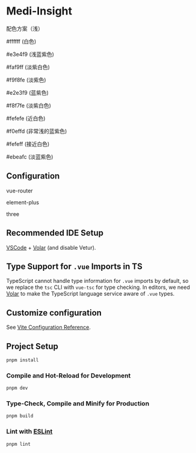 # Medi-Insight

配色方案（浅）

#ffffff (白色)

#e3e4f9 (浅蓝紫色)

#faf9ff (淡紫白色)

#f9f8fe (淡紫色)

#e2e3f9 (蓝紫色)

#f8f7fe (淡紫白色)

#fefefe (近白色)

#f0effd (非常浅的蓝紫色)

#fefeff (接近白色)

#ebeafc (淡蓝紫色)

## Configuration
vue-router

element-plus

three


## Recommended IDE Setup

[VSCode](https://code.visualstudio.com/) + [Volar](https://marketplace.visualstudio.com/items?itemName=Vue.volar) (and disable Vetur).

## Type Support for `.vue` Imports in TS

TypeScript cannot handle type information for `.vue` imports by default, so we replace the `tsc` CLI with `vue-tsc` for type checking. In editors, we need [Volar](https://marketplace.visualstudio.com/items?itemName=Vue.volar) to make the TypeScript language service aware of `.vue` types.

## Customize configuration

See [Vite Configuration Reference](https://vitejs.dev/config/).

## Project Setup

```sh
pnpm install
```

### Compile and Hot-Reload for Development

```sh
pnpm dev
```

### Type-Check, Compile and Minify for Production

```sh
pnpm build
```

### Lint with [ESLint](https://eslint.org/)

```sh
pnpm lint
```
